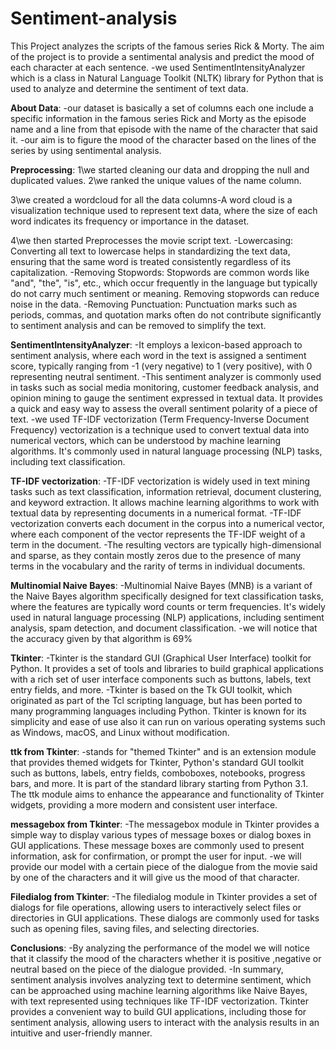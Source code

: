 # Sentiment-analysis
This Project analyzes the scripts of the famous series Rick & Morty.
The aim of the project is to provide a sentimental analysis and predict the mood of each character at each sentence.
-we used SentimentIntensityAnalyzer which is a class in Natural
Language Toolkit (NLTK) library for Python that is used to analyze
and determine the sentiment of text data.

**About Data**:
-our dataset is basically a set of columns each one include a
specific information in the famous series Rick and Morty as the
episode name and a line from that episode with the name of the
character that said it.
-our aim is to figure the mood of the character based on the lines of
the series by using sentimental analysis.

**Preprocessing**:
1\we started cleaning our data and dropping the null and duplicated values.
2\we ranked the unique values of the name column.

3\we created a wordcloud for all the data columns-A word cloud is a visualization technique used to represent text data,
where the size of each word indicates its frequency or importance in the dataset.

4\we then started Preprocesses the movie script text.
-Lowercasing: Converting all text to lowercase helps in standardizing the text data, ensuring that the same word is treated consistently regardless of its capitalization. 
-Removing Stopwords: Stopwords are common words like "and", "the", "is", etc., which occur frequently in the language but typically do not carry much sentiment or meaning. 
 Removing stopwords can reduce noise in the data. 
-Removing Punctuation: Punctuation marks such as periods, commas, and quotation marks often do not contribute significantly to sentiment analysis and can be removed to simplify the text.

**SentimentIntensityAnalyzer**:
-It employs a lexicon-based approach to sentiment analysis, where each word in the text is assigned a sentiment score, typically ranging from -1 (very negative) to 1 (very positive), with 0 representing neutral sentiment. 
-This sentiment analyzer is commonly used in tasks such as social media monitoring, customer feedback analysis, and opinion mining to gauge the sentiment expressed in textual data. It provides a quick and easy way to assess the overall sentiment polarity of a piece of text. 
-we used TF-IDF vectorization (Term Frequency-Inverse Document Frequency) vectorization is a technique used to convert textual data into numerical vectors, which can be understood by machine learning algorithms. It's commonly used in natural language processing (NLP) tasks, including text classification.

**TF-IDF vectorization**:
-TF-IDF vectorization is widely used in text mining tasks such as text classification, information retrieval, document clustering, and keyword extraction. It allows machine learning algorithms to work with textual data by representing documents in a numerical format.
-TF-IDF vectorization converts each document in the corpus into a numerical vector, where each component of the vector represents the TF-IDF weight of a term in the document.
-The resulting vectors are typically high-dimensional and sparse, as they contain mostly zeros due to the presence of many terms in the vocabulary and the rarity of terms in individual documents.

**Multinomial Naive Bayes**:
-Multinomial Naive Bayes (MNB) is a variant of the Naive Bayes algorithm specifically designed for text classification tasks, where the features are typically word counts or term frequencies. It's widely used in natural language processing (NLP) applications, including sentiment analysis, spam detection, and document classification. 
-we will notice that the accuracy given by that algorithm is 69%

**Tkinter**:
-Tkinter is the standard GUI (Graphical User Interface) toolkit for Python. It provides a set of tools and libraries to build graphical applications with a rich set of user interface components such as buttons, labels, text entry fields, and more. 
-Tkinter is based on the Tk GUI toolkit, which originated as part of the Tcl scripting language, but has been ported to many programming languages including Python. Tkinter is known for its simplicity and ease of use also it  can run on various operating systems such as Windows, macOS, and Linux without modification.

**ttk from Tkinter**:
-stands for "themed Tkinter" and is an extension module that provides themed widgets for Tkinter, Python's standard GUI toolkit such as buttons, labels, entry fields, comboboxes, notebooks, progress bars, and more. It is part of the standard library starting from Python 3.1. The ttk module aims to enhance the appearance and functionality of Tkinter widgets, providing a more modern and consistent user interface.

**messagebox from Tkinter**:
-The messagebox module in Tkinter provides a simple way to display various types of message boxes or dialog boxes in GUI applications. These message boxes are commonly used to present information, ask for confirmation, or prompt the user for input.
-we will provide our model with a certain piece of the dialogue from the movie said by one of the characters and it will give us the mood of that character.

**Filedialog from Tkinter**:
-The filedialog module in Tkinter provides a set of dialogs for file operations, allowing users to interactively select files or directories in GUI applications. These dialogs are commonly used for tasks such as opening files, saving files, and selecting directories. 

**Conclusions**:
-By analyzing the performance of the model we will notice that it classify the mood of
the characters whether it is positive ,negative or neutral based on the piece of the
dialogue provided.
-In summary, sentiment analysis involves analyzing text to determine sentiment,
which can be approached using machine learning algorithms like Naive Bayes, with
text represented using techniques like TF-IDF vectorization. Tkinter provides a
convenient way to build GUI applications, including those for sentiment analysis,
allowing users to interact with the analysis results in an intuitive and user-friendly
manner.
